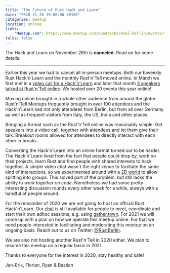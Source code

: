 ```yaml
---
title: "The Future of Rust Hack and Learn"
date: "2020-11-26 19:00:00 +0100"
categories: meetup
location: online
links:
    "Meetup.com": https://www.meetup.com/opentechschool-berlin/events/txcprrybcpbjc/
talks: false
---
```


The Hack and Learn on November 26th is **canceled**.
Read on for some details.

---

Earlier this year we had to cancel all in-person meetups.
Both our biweekly Rust Hack'n'Learn and the monthly Rust'n'Tell moved online.
In March we first met in a [video call for a Hack'n'Learn](https://berline.rs/2020/11/12/rust-hack-and-learn.html) and later that month [3 speakers talked at Rust'n'Tell online](https://berline.rs/2020/03/31/rust-and-tell.html).
We hosted over 20 events this year online!

Moving online brought in a whole other audience from around the globe.
Rust'n'Tell Meetups frequently brought in over 100 attendees
and the Hack'n'Learn had not only attendees from Berlin, but from all over Germany as well as frequent visitors from Italy, the US, India and other places.

Bringing a format such as the Rust'n'Tell online was reasonably simple:
Get speakers into a video call, together with attendees and let them give their talk.
Breakout rooms allowed for attendees to directly interact with each other in breaks.

Converting the Hack'n'Learn into an online format turned out to be harder.
The Hack'n'Learn lived from the fact that people could drop by, work on their projects, learn Rust and find people with shared interests to hack together.
A simple video chat wasn't the right venue to facilitate the same kind of interactions,
so we experimented around with a [2D world](https://gather.town/) to allow splitting into groups.
This solved part of the problem, but still lacks the ability to _work together on code_.
Nonetheless we had some pretty interesting discussion rounds every other week for a while,
always with a handful of people around.

For the remainder of 2020 we are not going to host an official Rust Hack'n'Learn.
Our [chat](https://berline.rs/chat/) is still available for people to meet, coordinate
and start their own adhoc sessions, e.g. using [gather.town](https://gather.town/).
For 2021 we will come up with a plan on how we operate this meetup online.
For that we need people interested in facilitating and moderating this meetup on an ongoing basis.
Reach out to us on Twitter: [@RustBerlin](https://twitter.com/rustberlin).

We are also not hosting another Rust'n'Tell in 2020 either.
We plan to resume this meetup on a regular basis in 2021.

Thanks to everyone for the interest in 2020, stay healthy and safe!

Jan-Erik, Florian, Ryan & Bastian
